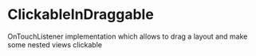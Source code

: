 # ClickableInDraggable
OnTouchListener implementation which allows to drag a layout and make some nested views clickable
